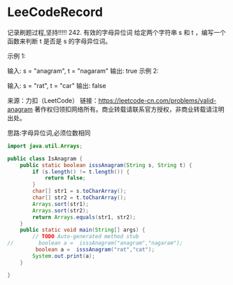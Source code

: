 # LeeCodeRecord
记录刷题过程,坚持!!!!!
242. 有效的字母异位词
给定两个字符串 s 和 t ，编写一个函数来判断 t 是否是 s 的字母异位词。

示例 1:

输入: s = "anagram", t = "nagaram"
输出: true
示例 2:

输入: s = "rat", t = "car"
输出: false

来源：力扣（LeetCode）
链接：https://leetcode-cn.com/problems/valid-anagram
著作权归领扣网络所有。商业转载请联系官方授权，非商业转载请注明出处。

思路:字母异位词,必须位数相同
```java
import java.util.Arrays;

public class IsAnagram {
    public static boolean isssAnagram(String s, String t) {
    	if (s.length() != t.length()) {
			return false;
		}
    	char[] str1 = s.toCharArray();
    	char[] str2 = t.toCharArray();
    	Arrays.sort(str1);
    	Arrays.sort(str2);
    	return Arrays.equals(str1, str2);
    }
	public static void main(String[] args) {
		// TODO Auto-generated method stub
//        boolean a =  isssAnagram("anagram","nagaram");
		 boolean a =  isssAnagram("rat","cat");
        System.out.print(a);
	}

}
```

